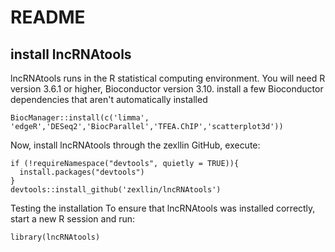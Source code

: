 # README
## install lncRNAtools

lncRNAtools runs in the R statistical computing environment. You will need R version 3.6.1 or higher, Bioconductor version 3.10. install a few Bioconductor dependencies that aren't automatically installed

```
BiocManager::install(c('limma', 'edgeR','DESeq2','BiocParallel','TFEA.ChIP','scatterplot3d'))
```

Now, install lncRNAtools through the zexllin GitHub, execute:
```
if (!requireNamespace("devtools", quietly = TRUE)){
  install.packages("devtools")
}
devtools::install_github('zexllin/lncRNAtools')
```
Testing the installation
To ensure that lncRNAtools was installed correctly, start a new R session and run:
```
library(lncRNAtools)
```
